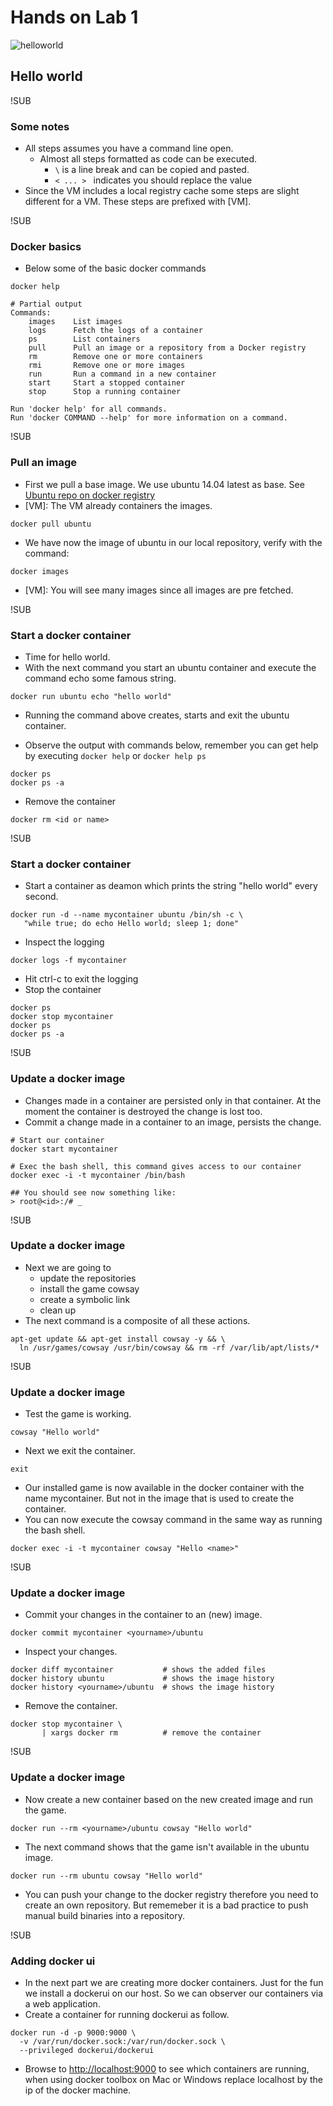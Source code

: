# Hands on Lab 1
![helloworld](images/helloworld.png)
## Hello world

!SUB
### Some notes
* All steps assumes you have a command line open.
  * Almost all steps formatted as code can be executed.
    *  `\` is a line break and can be copied and pasted.
    * `< ... > ` indicates you should replace the value
* Since the VM includes a local registry cache some steps are slight different for a VM. These steps are prefixed with \[VM\].


!SUB
### Docker basics
* Below some of the basic docker commands

```
docker help

# Partial output
Commands:
    images    List images
    logs      Fetch the logs of a container
    ps        List containers
    pull      Pull an image or a repository from a Docker registry
    rm        Remove one or more containers
    rmi       Remove one or more images
    run       Run a command in a new container
    start     Start a stopped container
    stop      Stop a running container

Run 'docker help' for all commands.
Run 'docker COMMAND --help' for more information on a command.
```

!SUB
### Pull an image
* First we pull a base image. We use ubuntu 14.04 latest as base. See [Ubuntu repo on docker registry](https://registry.hub.docker.com/_/ubuntu/)
* [VM]: The VM already containers the images.
```
docker pull ubuntu
```
* We have now the image of ubuntu in our local repository, verify with the command:
```
docker images
```
* [VM]: You will see many images since all images are pre fetched.


!SUB
### Start a docker container
* Time for hello world.
* With the next command you start an ubuntu container and execute the command echo some famous string.
```
docker run ubuntu echo "hello world"
```
* Running the command above creates, starts and exit the ubuntu container. 
- Observe the output with commands below, remember you can get help by executing `docker help` or `docker help ps`
```
docker ps
docker ps -a
```
- Remove the container
```
docker rm <id or name>
```

!SUB
### Start a docker container
* Start a container as deamon which prints the string "hello world" every second.
```
docker run -d --name mycontainer ubuntu /bin/sh -c \
   "while true; do echo Hello world; sleep 1; done"
```
* Inspect the logging
```
docker logs -f mycontainer
```
* Hit ctrl-c to exit the logging
* Stop the container
```
docker ps
docker stop mycontainer
docker ps
docker ps -a
```

!SUB
### Update a docker image

* Changes made in a container are persisted only in that container. At the moment the container is destroyed the change is lost too.
* Commit a change made in a container to an image, persists the change.

```
# Start our container
docker start mycontainer

# Exec the bash shell, this command gives access to our container
docker exec -i -t mycontainer /bin/bash

## You should see now something like:
> root@<id>:/# _
```

!SUB
### Update a docker image
* Next we are going to
  * update the repositories
  * install the game cowsay
  * create a symbolic link
  * clean up
* The next command is a composite of all these actions.

```
apt-get update && apt-get install cowsay -y && \
  ln /usr/games/cowsay /usr/bin/cowsay && rm -rf /var/lib/apt/lists/*

```

!SUB
### Update a docker image

* Test the game is working.
```
cowsay "Hello world"
```
* Next we exit the container.
```
exit
```
* Our installed game is now available in the docker container with the name mycontainer. But not in the image that is used to create the container.
* You can now execute the cowsay command in the same way as running the bash shell.
```
docker exec -i -t mycontainer cowsay "Hello <name>"
```

!SUB

### Update a docker image
* Commit your changes in the container to an (new) image.
```
docker commit mycontainer <yourname>/ubuntu
```
* Inspect your changes.
```
docker diff mycontainer           # shows the added files
docker history ubuntu             # shows the image history
docker history <yourname>/ubuntu  # shows the image history
```
* Remove the container.
```
docker stop mycontainer \
       | xargs docker rm          # remove the container
```


!SUB
### Update a docker image
* Now create a new container based on the new created image and run the game.
```
docker run --rm <yourname>/ubuntu cowsay "Hello world"
```
* The next command shows that the game isn't available in the ubuntu image.
```
docker run --rm ubuntu cowsay "Hello world"
```
* You can push your change to the docker registry therefore you need to create an own repository. But rememeber it is a bad practice to push manual build binaries into a repository.


!SUB
### Adding docker ui
- In the next part we are creating more docker containers. Just for the fun we install a dockerui on our host. So we can observer our containers via a web application.
- Create a container for running dockerui as follow.

```
docker run -d -p 9000:9000 \
  -v /var/run/docker.sock:/var/run/docker.sock \
  --privileged dockerui/dockerui
```
- Browse to [http://localhost:9000](http://localhost:9000) to see which containers are running, when using docker toolbox on Mac or Windows replace localhost by the ip of the docker machine.
